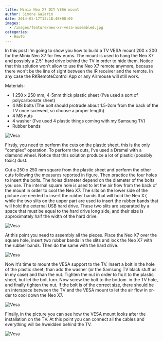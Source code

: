 ```yaml
---
title: Minix Neo X7 DIY VESA mount
author: Simone Gaiarin
date: 2014-05-17T12:18:48+00:00
images:
  - /images/feature/neo-x7-vesa-assembled.jpg
categories:
  - HowTo
---
```

In this post I'm going to show you how to build a TV VESA mount 200 x 200 for the Minix Neo X7 for few euros. The mount is used to hang the Neo X7 and possibly a 2.5" hard drive behind the TV in order to hide them. Notice that this solution won't allow to use the Neo X7 remote anymore, because there won't be the line of sight between the IR receiver and the remote. In any case the RKRemoteControl App or any Airmouse will still work.<!--more-->

Materials:
  * 1 250 x 250 mm, 4-5mm thick plastic sheet (I've used a sort of polycarbonate sheet)
  * 4 M8 bolts (The bolt should protrude about 1.5-2cm from the back of the TV once screwed, so choose a proper length)
  * 4 M8 nuts
  * 4 washer (I've used 4 plastic things coming with my Samsung TV)
  * Rubber bands

![Vesa](/images/neo-x7-vesa-nut-and-bolts.jpg)

Firstly, you need to perform the cuts on the plastic sheet, this is the only "complex" operation. To perform the cuts, I've used a Dremel with a diamond wheel. Notice that this solution produce a lot of plastic (possibly toxic) dust.

Cut a 250 x 250 mm square from the plastic sheet and perform the other cuts following the measures reported in figure. Then practice the four holes to insert the bolts. The holes diameter depend on the diameter of the bolts you use. The internal square hole is used to let the air flow from the back of the mount in order to cool the Neo X7. The slits on the lower side of the picture are needed to insert the rubber bands that will hold the Neo X7, while the two slits on the upper part are used to insert the rubber bands that will hold the external USB hard drive. These two slits are separated by a space that must be equal to the hard drive long side, and their size is approximately half the width of the hard drive.

![Vesa](/images/neo-x7-vesa-finished.jpg)

At this point you need to assembly all the pieces. Place the Neo X7 over the square hole, insert two rubber bands in the slits and lock the Neo X7 with the rubber bands. Then do the same with the hard drive.

![Vesa](/images/neo-x7-vesa-assembled.jpg)

Now it's time to mount the VESA support to the TV. Insert a bolt in the hole of the plastic sheet, than add the washer (or the Samsung TV black stuff as in my case) and than the nut. T<span id="result_box" class="short_text" lang="en"><span class="hps">ighten the nut in order to fix it to the plastic sheet, but let the bolt turn. Now screw the bolt to the bottom  in the TV hole, and finally tighten the nut. If the bolt is of the correct size, there should be an interspace between the TV and the VESA mount to let the air flow in order to cool down the Neo X7.</span></span>

![Vesa](/images/neo-x7-vesa-bolt-detail.jpg#center)

Finally, in the picture you can see how the VESA mount looks after the installation on the TV. At this point you can connect all the cables and everything will be hweidden behind the TV.

![Vesa](/images/neo-x7-vesa-mounted.jpg)

